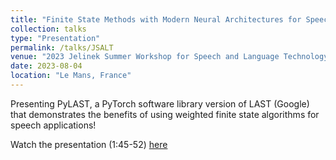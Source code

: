 ```yaml
---
title: "Finite State Methods with Modern Neural Architectures for Speech Applications and Beyond"
collection: talks
type: "Presentation"
permalink: /talks/JSALT
venue: "2023 Jelinek Summer Workshop for Speech and Language Technology (JSALT)"
date: 2023-08-04
location: "Le Mans, France"
---
```


Presenting PyLAST, a PyTorch software library version of LAST (Google) that demonstrates the benefits of using weighted finite state algorithms for speech applications!

Watch the presentation (1:45-52) [here](https://www.youtube.com/watch?v=O9vw5TDZ2Ug)
